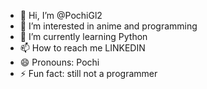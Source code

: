 - 👋 Hi, I’m @PochiGl2
- 👀 I’m interested in anime and programming
- 🌱 I’m currently learning Python
- 📫 How to reach me LINKEDIN
- 😄 Pronouns: Pochi
- ⚡ Fun fact: still not a programmer 

<!---
PochiGl2/PochiGl2 is a ✨ special ✨ repository because its `README.md` (this file) appears on your GitHub profile.
You can click the Preview link to take a look at your changes.
--->
